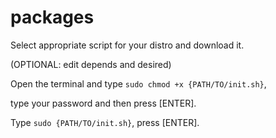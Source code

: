 # packages

Select appropriate script for your distro and download it.

(OPTIONAL: edit depends and desired)

Open the terminal and type `sudo chmod +x {PATH/TO/init.sh}`,

type your password and then press [ENTER].

Type `sudo {PATH/TO/init.sh}`, press [ENTER].
